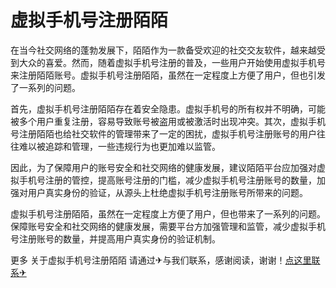 # 虚拟手机号注册陌陌

在当今社交网络的蓬勃发展下，陌陌作为一款备受欢迎的社交交友软件，越来越受到大众的喜爱。然而，随着虚拟手机号注册的普及，一些用户开始使用虚拟手机号来注册陌陌账号。虚拟手机号注册陌陌，虽然在一定程度上方便了用户，但也引发了一系列的问题。

首先，虚拟手机号注册陌陌存在着安全隐患。虚拟手机号的所有权并不明确，可能被多个用户重复注册，容易导致账号被盗用或被激活时出现冲突。其次，虚拟手机号注册陌陌也给社交软件的管理带来了一定的困扰，虚拟手机号注册账号的用户往往难以被追踪和管理，一些违规行为也更加难以监管。

因此，为了保障用户的账号安全和社交网络的健康发展，建议陌陌平台应加强对虚拟手机号注册的管控，提高账号注册的门槛，减少虚拟手机号注册账号的数量，加强对用户真实身份的验证，从源头上杜绝虚拟手机号注册账号所带来的问题。

虚拟手机号注册陌陌，虽然在一定程度上方便了用户，但也带来了一系列的问题。保障账号安全和社交网络的健康发展，需要平台方加强管理和监管，减少虚拟手机号注册账号的数量，并提高用户真实身份的验证机制。

更多 关于虚拟手机号注册陌陌 请通过✈与我们联系，感谢阅读，谢谢！[点这里联系✈](https://c.k02.cc)